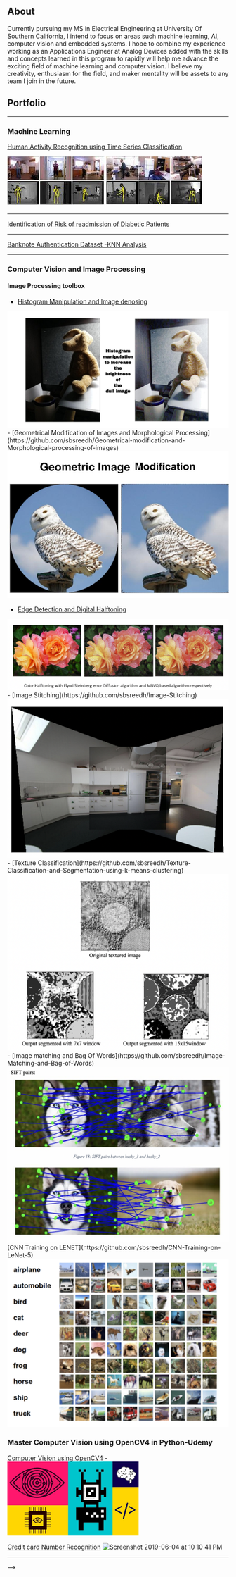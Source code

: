 ## About

Currently pursuing my MS in Electrical Engineering at University Of Southern California, I intend to focus on areas such  machine learning, AI, computer vision and embedded systems. I hope to combine my experience working as an Applications Engineer at Analog Devices added  with the skills and concepts learned in this program to rapidly will help me advance the exciting field of machine learning and computer vision. I believe my creativity, enthusiasm for the field, and maker mentality will be assets to any team I join in the future. 



## Portfolio

---

### Machine Learning

[Human Activity Recognition using Time Series Classification](https://github.com/sbsreedh/Human-Activity-Recognition-using-Time-Series-Classification)

<img src="/images/hum.jpeg?"/>

---
[Identification of Risk of readmission of Diabetic Patients]( https://github.com/sbsreedh/Identification-of-Risk-of-readmission-of-Diabetic-patients)
<!-- <img src="images/dummy_thumbnail.jpg?raw=true"/> -->

---
[Banknote Authentication Dataset -KNN Analysis](https://github.com/sbsreedh/Banknote-Authentication-Dataset-KNN-Analysis)
<!-- <img src="images/dummy_thumbnail.jpg?raw=true"/> -->

---

### Computer Vision and Image Processing

#### Image Processing toolbox

- [Histogram Manipulation and Image denosing](https://github.com/sbsreedh/Color-Histogram-Manipulation-and-Image-Denoising)
<img src="images/WhatsApp Image 2020-06-17 at 11.56.22 PM.jpeg"/>
- [Geometrical Modification of Images and Morphological Processing](https://github.com/sbsreedh/Geometrical-modification-and-Morphological-processing-of-images)
<img src="images/WhatsApp Image 2020-06-18 at 12.16.49 AM.jpeg"/>

- [Edge Detection and Digital Halftoning](https://github.com/sbsreedh/Edge-Detection-and-Digital-Halftoning)
<img src="images/ColorTone.png"/>
- [Image Stitching](https://github.com/sbsreedh/Image-Stitching)
<img src="images/Final.png"/>
- [Texture Classification](https://github.com/sbsreedh/Texture-Classification-and-Segmentation-using-k-means-clustering)
<img src="images/Texture.png"/>
- [Image matching and Bag Of Words](https://github.com/sbsreedh/Image-Matching-and-Bag-of-Words)
<img src="images/BOW.png"/>
[CNN Training on LENET](https://github.com/sbsreedh/CNN-Training-on-LeNet-5)
<img src="images/CIFAR.png"/>

###  Master Computer Vision using OpenCV4 in Python-Udemy
[Computer Vision using OpenCV4](https://github.com/sbsreedh/Master-Computer-Vision-using-OpenCV4-in-Python)
-<img src="images/download.png"/> 

[Credit card Number Recognition](https://github.com/sbsreedh/Credit-Card-Number-Recognition)
![Screenshot 2019-06-04 at 10 10 41 PM](https://user-images.githubusercontent.com/29504448/58886061-da6ab500-8715-11e9-9df5-f64a64301f0b.png)



---
<!-- <p style="font-size:11px">Page template forked from <a href="https://github.com/evanca/quick-portfolio">evanca</a></p>
<!-- Remove above link if you don't want to attibute --> -->
